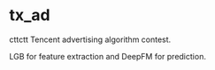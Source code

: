 # tx_ad
cttctt
Tencent advertising algorithm contest.

LGB for feature extraction and DeepFM for prediction.
